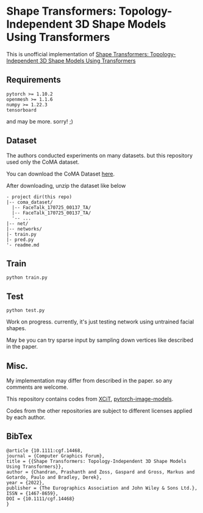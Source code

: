 # Shape Transformers: Topology-Independent 3D Shape Models Using Transformers
This is unofficial implementation of [Shape Transformers: Topology-Independent 3D Shape Models Using Transformers](https://diglib.eg.org/handle/10.1111/cgf14468)

## Requirements
```
pytorch >= 1.10.2
openmesh >= 1.1.6
numpy >= 1.22.3
tensorboard
```
and may be more. sorry! ;)
## Dataset
The authors conducted experiments on many datasets. but this repository used only the CoMA dataset.

You can download the CoMA Dataset [here](https://coma.is.tue.mpg.de/).

After downloading, unzip the dataset like below
```
- project dir(this repo)
|-- coma_dataset/
  |-- FaceTalk_170725_00137_TA/
  |-- FaceTalk_170725_00137_TA/
  '-- ...
|-- net/
|-- networks/
|- train.py
|- pred.py
'- readme.md
```

## Train
```
python train.py
```

## Test
```
python test.py
```
Work on progress. currently, it's just testing network using untrained facial shapes.


May be you can try sparse input by sampling down vertices like described in the paper.
## Misc.
My implementation may differ from described in the paper. so any comments are welcome.

This repository contains codes from [XCiT](https://github.com/facebookresearch/xcit), [pytorch-image-models](https://github.com/rwightman/pytorch-image-models/tree/master/timm/models).

Codes from the other repositories are subject to different licenses applied by each author.




##  BibTex

```
@article {10.1111:cgf.14468,
journal = {Computer Graphics Forum},
title = {{Shape Transformers: Topology-Independent 3D Shape Models Using Transformers}},
author = {Chandran, Prashanth and Zoss, Gaspard and Gross, Markus and Gotardo, Paulo and Bradley, Derek},
year = {2022},
publisher = {The Eurographics Association and John Wiley & Sons Ltd.},
ISSN = {1467-8659},
DOI = {10.1111/cgf.14468}
}
```